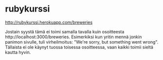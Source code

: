 rubykurssi
==========

http://rubykurssi.herokuapp.com/breweries

Jostain syystä tämä ei toimi samalla tavalla kuin osoitteesta http://localhost:3000/breweries. Esimerkiksi kun yritin mennä jonkin panimon sivulle, tuli virheilmoitus: "We're sorry, but something went wrong". Tällaista ei ole käynyt tuossa toisessa osoitteessa, vaan kaikki toimii sieltä kautta hyvin.
  

